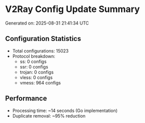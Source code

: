 # V2Ray Config Update Summary
Generated on: 2025-08-31 21:41:34 UTC

## Configuration Statistics
- Total configurations: 15023
- Protocol breakdown:
  - ss: 0 configs
  - ssr: 0 configs
  - trojan: 0 configs
  - vless: 0 configs
  - vmess: 964 configs

## Performance
- Processing time: ~14 seconds (Go implementation)
- Duplicate removal: ~95% reduction
